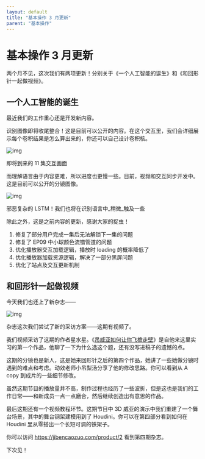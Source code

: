 ```yaml
---
layout: default
title: "基本操作 3 月更新"
parent: "基本操作"
---
```


# 基本操作 3 月更新

两个月不见，这次我们有两项更新！分别关于《一个人工智能的诞生》和《和回形针一起做视频》。

## 一个人工智能的诞生

最近我们的工作重心还是开发新内容。

识别图像即将收尾整合！这是目前可以公开的内容。在这个交互里，我们会详细展示每个卷积结果是怎么算出来的，你还可以自己设计卷积核。

![img](https://mmbiz.qpic.cn/mmbiz\_gif/OqGIko5qXaeFntBt5nEI9g2uj8AH7Xj3HvamqRB768OvX5twcq7tlqCoibUQCm8Wdo5qz4ibLyEicRRjbmAggdsRg/640?wx\_fmt=gif)

即将到来的 11 集交互画面

而理解语言由于内容更难，所以进度也更慢一些。目前，视频和交互同步开发中。这是目前可以公开的分镜图像。

![img](https://i.loli.net/2021/10/04/jPYqt4LKs69xvAO.png)

邪恶复杂的 LSTM！我们也将在识别语言中_稍微_触及一些

除此之外，这是之前内容的更新，感谢大家的捉虫！

1. 修复了部分用户完成一集后无法解锁下一集的问题
2. 修复了 EP09 中小球颜色流错管道的问题
3. 优化播放器交互加载逻辑，播放时 loading 的概率降低了
4. 优化播放器加载资源逻辑，解决了一部分黑屏问题
5. 优化了站点及交互更新机制

## 和回形针一起做视频

今天我们也还上了新杂志——

![img](https://i.loli.net/2021/10/04/TM3pFbYSwjNnRPg.png)

杂志这次我们尝试了新的采访方案——这期有视频了。

我们视频采访了这期的作者星水星。《[吊威亚如何让你飞檐走壁](https://mp.weixin.qq.com/s?\_\_biz=MzA3NDM1MjUwNg==\&mid=2247491392\&idx=1\&sn=8818d3991123589d7d6792f7cd5f4b04\&scene=21#wechat\_redirect)》是自他来这里实习的第一个作品，他聊了一下为什么选这个题，还有没写进稿子的遗憾的点。

这期的分镜也是新人，这是她来回形针之后的第四个作品，她讲了一些她做分镜时遇到的难点和考虑。动效老师小吊梨汤分享了他的修改思路。你可以看到从 A copy 到成片的一些细节修改。

虽然这期节目的播放量并不高，制作过程也经历了一些波折，但是这也是我们的工作日常——和新成员一点一点磨合，然后继续创造出有意思的作品。

最后这期还有一个视频教程环节。这期节目中 3D 威亚的演示中我们重建了一个舞台场景，其中的舞台钢架建模用到了 Houdini。你可以在第四部分看到如何在 Houdini 里从零搭出一个长短可调的铁架子。

你可以访问 https://jibencaozuo.com/product/2 看到第四期杂志。

下次见！

